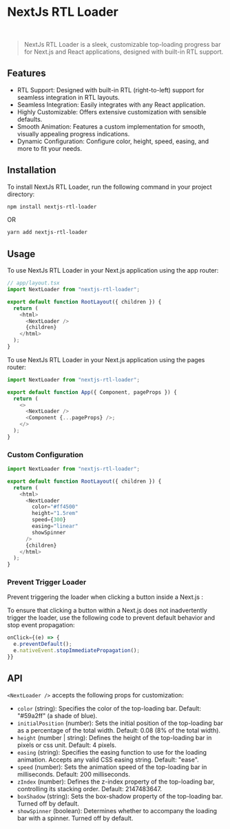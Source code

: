 <h1>NextJs RTL Loader</h1>
<br>

> NextJs RTL Loader is a sleek, customizable top-loading progress bar for Next.js and React applications, designed with built-in RTL support.

## Features

- RTL Support: Designed with built-in RTL (right-to-left) support for seamless integration in RTL layouts.
- Seamless Integration: Easily integrates with any React application.
- Highly Customizable: Offers extensive customization with sensible defaults.
- Smooth Animation: Features a custom implementation for smooth, visually appealing progress indications.
- Dynamic Configuration: Configure color, height, speed, easing, and more to fit your needs.

## Installation

To install NextJs RTL Loader, run the following command in your project directory:

```bash
npm install nextjs-rtl-loader
```

OR

```bash
yarn add nextjs-rtl-loader
```

## Usage

To use NextJs RTL Loader in your Next.js application using the app router:

```typescript
// app/layout.tsx
import NextLoader from "nextjs-rtl-loader";

export default function RootLayout({ children }) {
  return (
    <html>
      <NextLoader />
      {children}
    </html>
  );
}
```

To use NextJs RTL Loader in your Next.js application using the pages router:

```typescript
import NextLoader from "nextjs-rtl-loader";

export default function App({ Component, pageProps }) {
  return (
    <>
      <NextLoader />
      <Component {...pageProps} />;
    </>
  );
}
```

### Custom Configuration

```typescript
import NextLoader from "nextjs-rtl-loader";

export default function RootLayout({ children }) {
  return (
    <html>
      <NextLoader
        color="#ff4500"
        height="1.5rem"
        speed={300}
        easing="linear"
        showSpinner
      />
      {children}
    </html>
  );
}
```

### Prevent Trigger Loader

Prevent triggering the loader when clicking a button inside a Next.js <Link>:

To ensure that clicking a button within a Next.js <Link> does not inadvertently trigger the loader, use the following code to prevent default behavior and stop event propagation:

```typescript
onClick={(e) => {
  e.preventDefault();
  e.nativeEvent.stopImmediatePropagation();
}}
```

## API

`<NextLoader />` accepts the following props for customization:

- `color` (string): Specifies the color of the top-loading bar. Default: "#59a2ff" (a shade of blue).
- `initialPosition` (number): Sets the initial position of the top-loading bar as a percentage of the total width. Default: 0.08 (8% of the total width).
- `height` (number | string): Defines the height of the top-loading bar in pixels or css unit. Default: 4 pixels.
- `easing` (string): Specifies the easing function to use for the loading animation. Accepts any valid CSS easing string. Default: "ease".
- `speed` (number): Sets the animation speed of the top-loading bar in milliseconds. Default: 200 milliseconds.
- `zIndex` (number): Defines the z-index property of the top-loading bar, controlling its stacking order. Default: 2147483647.
- `boxShadow` (string): Sets the box-shadow property of the top-loading bar. Turned off by default.
- `showSpinner` (boolean): Determines whether to accompany the loading bar with a spinner. Turned off by default.
